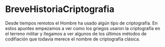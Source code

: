 # BreveHistoriaCriptografia

Desde tiempos remotos el Hombre ha usado algún tipo de criptografía. En estos apuntes empezamos a ver como los griegos usaron la criptografía en el terreno militar y llegamos a ver algunos de los últimos métodos de codifiación que todavía merece el nombre de criptografía clásica. 


